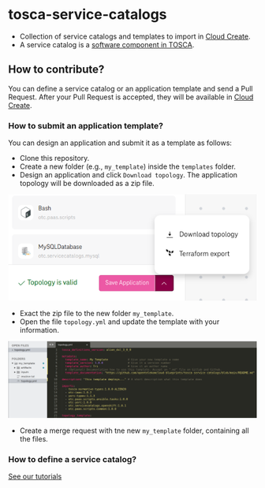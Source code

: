 # tosca-service-catalogs

* Collection of service catalogs and templates to import in [Cloud Create](https://docs.otc.t-systems.com/cloud-create/umn/).
* A service catalog is a [software component in TOSCA](https://docs.oasis-open.org/tosca/TOSCA-Simple-Profile-YAML/v1.3/os/TOSCA-Simple-Profile-YAML-v1.3-os.html#DEFN_TYPE_NODES_SOFTWARE_COMPONENT).

## How to contribute?

You can define a service catalog or an application template and send a Pull Request. After your Pull Request is accepted, they will be available in [Cloud Create](https://designer.otc-service.com).

### How to submit an application template?

You can design an application and submit it as a template as follows:

* Clone this repository.
* Create a new folder (e.g., `my_template`) inside the `templates` folder.
* Design an application and click `Download topology`. The application topology will be downloaded as a zip file.

![Fig. Download topology](/images/download-template.png 'Download topology')

* Exact the zip file to the new folder `my_template`.
* Open the file `topology.yml` and update the template with your information.

![Fig. Update topology](/images/update-template.png 'Update topology')

* Create a merge request with tne new `my_template` folder, containing all the files.

### How to define a service catalog?

[See our tutorials](https://docs.designer.otc-service.com/examples/tosca-tutorials/lifecycle_soft_comp)
